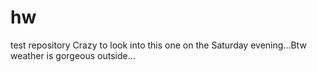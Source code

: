 # hw
test repository
Crazy to look into this one on the Saturday evening...Btw weather is gorgeous outside...
